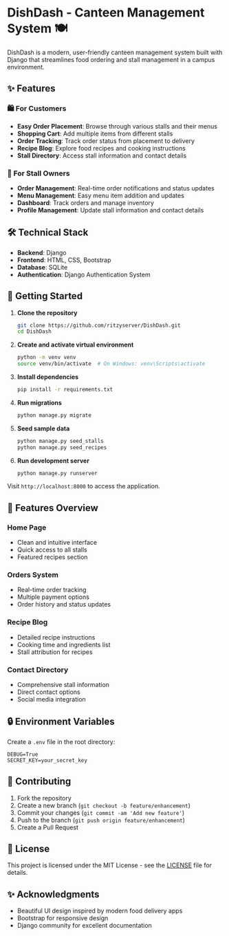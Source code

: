# DishDash - Canteen Management System 🍽️

DishDash is a modern, user-friendly canteen management system built with Django that streamlines food ordering and stall management in a campus environment.

## ✨ Features

### 🛍️ For Customers
- **Easy Order Placement**: Browse through various stalls and their menus
- **Shopping Cart**: Add multiple items from different stalls
- **Order Tracking**: Track order status from placement to delivery
- **Recipe Blog**: Explore food recipes and cooking instructions
- **Stall Directory**: Access stall information and contact details

### 🏪 For Stall Owners
- **Order Management**: Real-time order notifications and status updates
- **Menu Management**: Easy menu item addition and updates
- **Dashboard**: Track orders and manage inventory
- **Profile Management**: Update stall information and contact details

## 🛠️ Technical Stack

- **Backend**: Django
- **Frontend**: HTML, CSS, Bootstrap
- **Database**: SQLite
- **Authentication**: Django Authentication System

## 🚀 Getting Started

1. **Clone the repository**
   ```bash
   git clone https://github.com/ritzyserver/DishDash.git
   cd DishDash
   ```

2. **Create and activate virtual environment**
   ```bash
   python -m venv venv
   source venv/bin/activate  # On Windows: venv\Scripts\activate
   ```

3. **Install dependencies**
   ```bash
   pip install -r requirements.txt
   ```

4. **Run migrations**
   ```bash
   python manage.py migrate
   ```

5. **Seed sample data**
   ```bash
   python manage.py seed_stalls
   python manage.py seed_recipes
   ```

6. **Run development server**
   ```bash
   python manage.py runserver
   ```

Visit `http://localhost:8000` to access the application.

## 📱 Features Overview

### Home Page
- Clean and intuitive interface
- Quick access to all stalls
- Featured recipes section

### Orders System
- Real-time order tracking
- Multiple payment options
- Order history and status updates

### Recipe Blog
- Detailed recipe instructions
- Cooking time and ingredients list
- Stall attribution for recipes

### Contact Directory
- Comprehensive stall information
- Direct contact options
- Social media integration

## 🔒 Environment Variables

Create a `.env` file in the root directory:

```env
DEBUG=True
SECRET_KEY=your_secret_key
```

## 🤝 Contributing

1. Fork the repository
2. Create a new branch (`git checkout -b feature/enhancement`)
3. Commit your changes (`git commit -am 'Add new feature'`)
4. Push to the branch (`git push origin feature/enhancement`)
5. Create a Pull Request

## 📝 License

This project is licensed under the MIT License - see the [LICENSE](LICENSE) file for details.

## ✨ Acknowledgments

- Beautiful UI design inspired by modern food delivery apps
- Bootstrap for responsive design
- Django community for excellent documentation